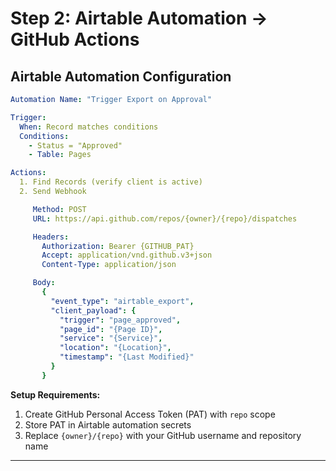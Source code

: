 # Step 2: Airtable Automation → GitHub Actions

## Airtable Automation Configuration

```yaml
Automation Name: "Trigger Export on Approval"

Trigger:
  When: Record matches conditions
  Conditions:
    - Status = "Approved"
    - Table: Pages

Actions:
  1. Find Records (verify client is active)
  2. Send Webhook

     Method: POST
     URL: https://api.github.com/repos/{owner}/{repo}/dispatches

     Headers:
       Authorization: Bearer {GITHUB_PAT}
       Accept: application/vnd.github.v3+json
       Content-Type: application/json

     Body:
       {
         "event_type": "airtable_export",
         "client_payload": {
           "trigger": "page_approved",
           "page_id": "{Page ID}",
           "service": "{Service}",
           "location": "{Location}",
           "timestamp": "{Last Modified}"
         }
       }
```

**Setup Requirements:**
1. Create GitHub Personal Access Token (PAT) with `repo` scope
2. Store PAT in Airtable automation secrets
3. Replace `{owner}/{repo}` with your GitHub username and repository name

---
